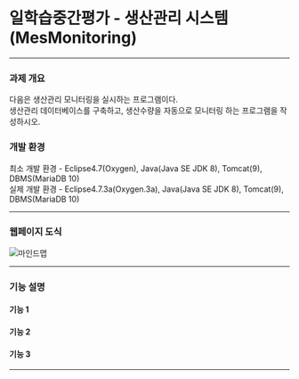 # 일학습중간평가 - 생산관리 시스템 (MesMonitoring)

---------------------

### 과제 개요
다음은 생산관리 모니터링을 실시하는 프로그램이다. \
생산관리 데이터베이스를 구축하고, 생산수량을 자동으로 모니터링 하는 프로그램을 작성하시오.

### 개발 환경
최소 개발 환경 - Eclipse4.7(Oxygen), Java(Java SE JDK 8), Tomcat(9), DBMS(MariaDB 10) \
실제 개발 환경 - Eclipse4.7.3a(Oxygen.3a), Java(Java SE JDK 8), Tomcat(9), DBMS(MariaDB 10)

---------------------

### 웹페이지 도식
![마인드맵](https://user-images.githubusercontent.com/49296529/122859427-fa01c400-d356-11eb-8785-7f5af6e863ed.PNG)

---------------------

### 기능 설명
#### 기능 1
#### 기능 2
#### 기능 3

---------------------
